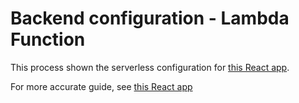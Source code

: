 # Backend configuration - Lambda Function

This process shown the serverless configuration for [this React app](https://github.com/LucaTrip/test-game-aws-react).

For more accurate guide, see [this React app](https://github.com/LucaTrip/test-game-aws-react)
